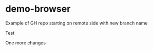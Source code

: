 # demo-browser
Example of GH repo starting on remote side with new branch name

Test


One more changes


